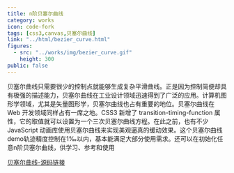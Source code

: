 ```yaml
---
title: n阶贝塞尔曲线
category: works
icon: code-fork
tags: [css3,canvas,贝塞尔曲线]
link: "../html/bezier_curve.html"
figures:
  - src: "../works/img/bezier_curve.gif"
    height: 300
public: false
---
```


贝塞尔曲线只需要很少的控制点就能够生成复杂平滑曲线。正是因为控制简便却具有极强的描述能力，贝塞尔曲线在工业设计领域迅速得到了广泛的应用。计算机图形学领域，尤其是矢量图形学，贝塞尔曲线也占有重要的地位。贝塞尔曲线在 Web 开发领域同样占有一席之地。CSS3 新增了 transition-timing-function 属性，它的取值就可以设置为一个三次贝塞尔曲线方程。在此之前，也有不少 JavaScript 动画库使用贝塞尔曲线来实现美观逼真的缓动效果。这个贝塞尔曲线demo轨迹精度控制在1‰以内，基本能满足大部分使用需求。还可以在初始化任意n阶贝塞尔曲线，供学习、参考和使用

[贝塞尔曲线-源码链接](https://github.com/tony0511/myblog/tree/gh-pages/html/)

